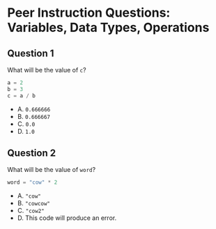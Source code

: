 # Peer Instruction Questions: Variables, Data Types, Operations

## Question 1

What will be the value of `c`?

```python
a = 2
b = 3
c = a / b
```

- A. `0.666666`
- B. `0.666667`
- C. `0.0`
- D. `1.0`

## Question 2

What will be the value of `word`?

```python
word = "cow" * 2
```

- A. `"cow"`
- B. `"cowcow"`
- C. `"cow2"`
- D. This code will produce an error.
